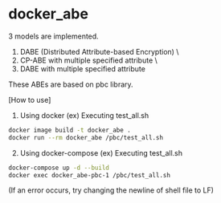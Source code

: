 # docker_abe

3 models are implemented.

1. DABE (Distributed Attribute-based Encryption) \
2. CP-ABE with multiple specified attribute \
3. DABE with multiple specified attribute 

These ABEs are based on pbc library.


[How to use]

1. Using docker (ex) Executing test_all.sh
```bash
docker image build -t docker_abe .
docker run --rm docker_abe /pbc/test_all.sh
```

2. Using docker-compose (ex) Executing test_all.sh
```bash
docker-compose up -d --build
docker exec docker_abe-pbc-1 /pbc/test_all.sh
```
(If an error occurs, try changing the newline of shell file to LF)
